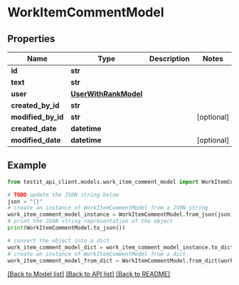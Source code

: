 # WorkItemCommentModel


## Properties

Name | Type | Description | Notes
------------ | ------------- | ------------- | -------------
**id** | **str** |  | 
**text** | **str** |  | 
**user** | [**UserWithRankModel**](UserWithRankModel.md) |  | 
**created_by_id** | **str** |  | 
**modified_by_id** | **str** |  | [optional] 
**created_date** | **datetime** |  | 
**modified_date** | **datetime** |  | [optional] 

## Example

```python
from testit_api_client.models.work_item_comment_model import WorkItemCommentModel

# TODO update the JSON string below
json = "{}"
# create an instance of WorkItemCommentModel from a JSON string
work_item_comment_model_instance = WorkItemCommentModel.from_json(json)
# print the JSON string representation of the object
print(WorkItemCommentModel.to_json())

# convert the object into a dict
work_item_comment_model_dict = work_item_comment_model_instance.to_dict()
# create an instance of WorkItemCommentModel from a dict
work_item_comment_model_from_dict = WorkItemCommentModel.from_dict(work_item_comment_model_dict)
```
[[Back to Model list]](../README.md#documentation-for-models) [[Back to API list]](../README.md#documentation-for-api-endpoints) [[Back to README]](../README.md)


